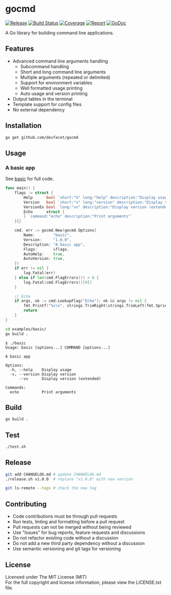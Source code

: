 # gocmd

[![Release][release-image]][release-url] [![Build Status][build-image]][build-url] [![Coverage][coverage-image]][coverage-url] [![Report][report-image]][report-url] [![GoDoc][doc-image]][doc-url]

A Go library for building command line applications.

## Features

- Advanced command line arguments handling
	- Subcommand handling
	- Short and long command line arguments
	- Multiple arguments (repeated or delimited)
	- Support for environment variables
	- Well formatted usage printing
	- Auto usage and version printing
- Output tables in the terminal
- Template support for config files
- No external dependency

## Installation

```bash
go get github.com/devfacet/gocmd
```

## Usage

### A basic app

See [basic](examples/basic/main.go) for full code.

```go
func main() {
	flags := struct {
		Help      bool `short:"h" long:"help" description:"Display usage" global:"true"`
		Version   bool `short:"v" long:"version" description:"Display version"`
		VersionEx bool `long:"vv" description:"Display version (extended)"`
		Echo      struct {
		} `command:"echo" description:"Print arguments"`
	}{}

	cmd, err := gocmd.New(gocmd.Options{
		Name:        "basic",
		Version:     "1.0.0",
		Description: "A basic app",
		Flags:       &flags,
		AutoHelp:    true,
		AutoVersion: true,
	})
	if err != nil {
		log.Fatal(err)
	} else if len(cmd.FlagErrors()) > 0 {
		log.Fatal(cmd.FlagErrors()[0])
	}

	// Echo
	if args, ok := cmd.LookupFlag("Echo"); ok && args != nil {
		fmt.Printf("%s\n", strings.TrimRight(strings.TrimLeft(fmt.Sprintf("%v", args[1:]), "["), "]"))
		return
	}
}
```
```bash
cd examples/basic/
go build .
```
```
$ ./basic
Usage: basic [options...] COMMAND [options...]

A basic app

Options:       	
  -h, --help   	Display usage             	
  -v, --version	Display version           	
      --vv     	Display version (extended)	
               	
Commands:      	
  echo         	Print arguments 

```

## Build

```bash
go build .
```

## Test

```bash
./test.sh
```

## Release

```bash
git add CHANGELOG.md # update CHANGELOG.md
./release.sh v1.0.0  # replace "v1.0.0" with new version

git ls-remote --tags # check the new tag
```

## Contributing

- Code contributions must be through pull requests
- Run tests, linting and formatting before a pull request
- Pull requests can not be merged without being reviewed
- Use "Issues" for bug reports, feature requests and discussions
- Do not refactor existing code without a discussion
- Do not add a new third party dependency without a discussion
- Use semantic versioning and git tags for versioning

## License

Licensed under The MIT License (MIT)  
For the full copyright and license information, please view the LICENSE.txt file.


[release-url]: https://github.com/devfacet/gocmd/releases/latest
[release-image]: https://img.shields.io/github/release/devfacet/gocmd.svg

[build-url]: https://travis-ci.org/devfacet/gocmd
[build-image]: https://travis-ci.org/devfacet/gocmd.svg?branch=master

[coverage-url]: https://coveralls.io/github/devfacet/gocmd?branch=master
[coverage-image]: https://coveralls.io/repos/devfacet/gocmd/badge.svg?branch=master&service=github

[report-url]: https://goreportcard.com/report/github.com/devfacet/gocmd
[report-image]: https://goreportcard.com/badge/github.com/devfacet/gocmd

[doc-url]: https://godoc.org/github.com/devfacet/gocmd
[doc-image]: https://godoc.org/github.com/devfacet/gocmd?status.svg

